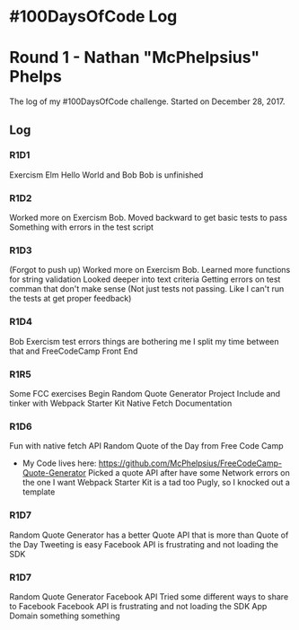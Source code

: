 # #100DaysOfCode Log
# Round 1 - Nathan "McPhelpsius" Phelps

The log of my #100DaysOfCode challenge. Started on December 28, 2017.

## Log

### R1D1 
Exercism Elm Hello World and Bob
Bob is unfinished

### R1D2
Worked more on Exercism Bob.
Moved backward to get basic tests to pass
Something with errors in the test script

### R1D3
(Forgot to push up)
Worked more on Exercism Bob.
Learned more functions for string validation
Looked deeper into text criteria
Getting errors on test comman that don't make sense
(Not just tests not passing. Like I can't run the tests at get proper feedback)

### R1D4
Bob Exercism test errors things are bothering me
I split my time between that and FreeCodeCamp Front End

### R1R5
Some FCC exercises
Begin Random Quote Generator Project
Include and tinker with Webpack Starter Kit
Native Fetch Documentation

### R1D6
Fun with native fetch API
Random Quote of the Day from Free Code Camp
 - My Code lives here: https://github.com/McPhelpsius/FreeCodeCamp-Quote-Generator
Picked a quote API after have some Network errors on the one I want
Webpack Starter Kit is a tad too Pugly, so I knocked out a template

### R1D7
Random Quote Generator has a better Quote API that is more than Quote of the Day
Tweeting is easy
Facebook API is frustrating and not loading the SDK

### R1D7
Random Quote Generator Facebook API
Tried some different ways to share to Facebook
Facebook API is frustrating and not loading the SDK
App Domain something something

